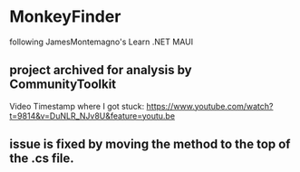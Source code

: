 # MonkeyFinder
following JamesMontemagno's Learn .NET MAUI

## project archived for analysis by CommunityToolkit

Video Timestamp where I got stuck: https://www.youtube.com/watch?t=9814&v=DuNLR_NJv8U&feature=youtu.be

## issue is fixed by moving the method to the top of the .cs file.
